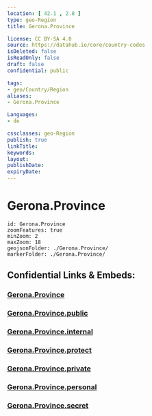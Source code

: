 ```yaml
---
location: [ 42.1 , 2.8 ] 
type: geo-Region
title: Gerona.Province

license: CC BY-SA 4.0
source: https://datahub.io/core/country-codes
isDeleted: false
isReadOnly: false
draft: false
confidential: public

tags:
- geo/Country/Region
aliases:
- Gerona.Province

Languages:
- de

cssclasses: geo-Region
publish: true
linkTitle: 
keywords: 
layout: 
publishDate: 
expiryDate: 
---
```


# Gerona.Province

```leaflet
id: Gerona.Province
zoomFeatures: true 
minZoom: 2 
maxZoom: 18
geojsonFolder: ./Gerona.Province/
markerFolder: ./Gerona.Province/
```


## Confidential Links & Embeds: 

### [Gerona.Province](/_Standards/Earth/Continent/Europe/Europe~South/Spain/Provinces~Spain/Catalunya/counties~Cataluña/Gerona.Province.md) 

### [Gerona.Province.public](/_public/Earth/Continent/Europe/Europe~South/Spain/Provinces~Spain/Catalunya/counties~Cataluña/Gerona.Province.public.md) 

### [Gerona.Province.internal](/_internal/Earth/Continent/Europe/Europe~South/Spain/Provinces~Spain/Catalunya/counties~Cataluña/Gerona.Province.internal.md) 

### [Gerona.Province.protect](/_protect/Earth/Continent/Europe/Europe~South/Spain/Provinces~Spain/Catalunya/counties~Cataluña/Gerona.Province.protect.md) 

### [Gerona.Province.private](/_private/Earth/Continent/Europe/Europe~South/Spain/Provinces~Spain/Catalunya/counties~Cataluña/Gerona.Province.private.md) 

### [Gerona.Province.personal](/_personal/Earth/Continent/Europe/Europe~South/Spain/Provinces~Spain/Catalunya/counties~Cataluña/Gerona.Province.personal.md) 

### [Gerona.Province.secret](/_secret/Earth/Continent/Europe/Europe~South/Spain/Provinces~Spain/Catalunya/counties~Cataluña/Gerona.Province.secret.md)

